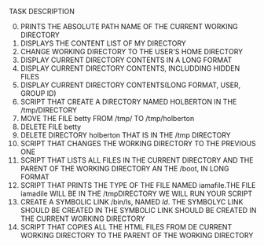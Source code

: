 TASK DESCRIPTION

0. PRINTS THE ABSOLUTE PATH NAME OF THE CURRENT WORKING DIRECTORY
1. DISPLAYS THE CONTENT LIST OF MY DIRECTORY
2. CHANGE WORKING DIRECTORY TO THE USER'S HOME DIRECTORY
3. DISPLAY CURRENT DIRECTORY CONTENTS IN A LONG FORMAT
4. DISPLAY CURRENT DIRECTORY CONTENTS, INCLUDDING HIDDEN FILES
5. DISPLAY CURRENT DIRECTORY CONTENTS(LONG FORMAT, USER, GROUP ID)
6. SCRIPT THAT CREATE A DIRECTORY NAMED HOLBERTON IN THE /tmp/DIRECTORY
7. MOVE THE FILE betty FROM /tmp/ TO /tmp/holberton
8. DELETE FILE betty
9. DELETE DIRECTORY holberton THAT IS IN THE /tmp DIRECTORY
10. SCRIPT THAT CHANGES THE WORKING DIRECTORY TO THE PREVIOUS ONE 
11. SCRIPT THAT LISTS ALL FILES IN THE CURRENT DIRECTORY AND THE PARENT OF THE WORKING DIRECTORY AN THE /boot, IN LONG FORMAT
12. SCRIPT THAT PRINTS THE TYPE OF THE FILE NAMED iamafile.THE FILE iamadile WILL BE IN THE /tmpDIRECTORY WE WILL RUN YOUR SCRIPT
13. CREATE A SYMBOLIC LINK /bin/ls, NAMED _ld_. THE SYMBOLYC LINK SHOULD BE CREATED IN THE SYMBOLIC LINK SHOULD BE CREATED IN THE CURRENT WORKING DIRECTORY
14. SCRIPT THAT COPIES ALL THE HTML FILES FROM DE CURRENT WORKING DIRECTORY TO THE PARENT OF THE WORKING DIRECTORY